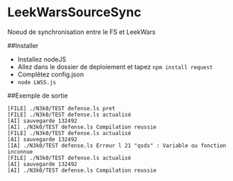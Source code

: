 # LeekWarsSourceSync
Noeud de synchronisation entre le FS et LeekWars

##Installer
* Installez nodeJS
* Allez dans le dossier de deploiement et tapez `npm install request`
* Complêtez config.json
* `node LWSS.js`

##Exemple de sortie

    [FILE] ./N3k0/TEST defense.ls pret
    [FILE] ./N3k0/TEST defense.ls actualisé
    [AI] sauvegarde 132492
    [AI] ./N3k0/TEST defense.ls Compilation reussie
    [FILE] ./N3k0/TEST defense.ls actualisé
    [AI] sauvegarde 132492
    [IA] ./N3k0/TEST defense.ls Erreur l 21 "qsds" : Variable ou fonction inconnue
    [FILE] ./N3k0/TEST defense.ls actualisé
    [AI] sauvegarde 132492
    [AI] ./N3k0/TEST defense.ls Compilation reussie
